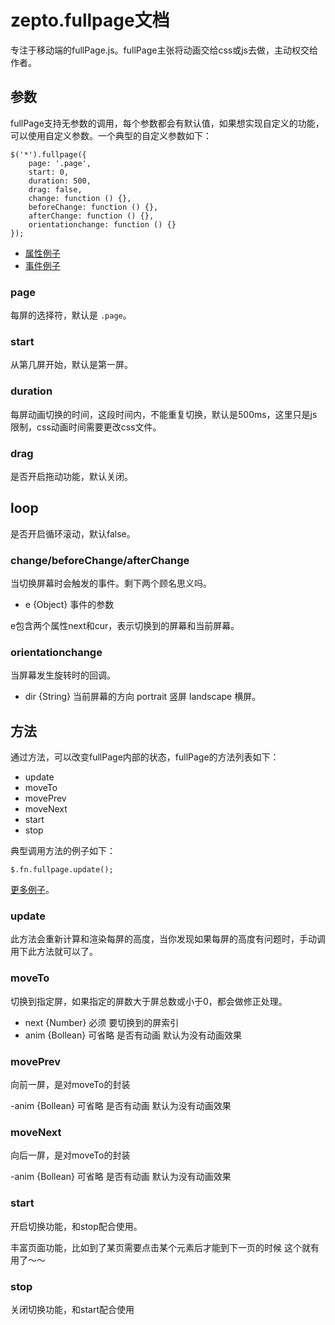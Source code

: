# zepto.fullpage文档
专注于移动端的fullPage.js。fullPage主张将动画交给css或js去做，主动权交给作者。

## 参数
fullPage支持无参数的调用，每个参数都会有默认值，如果想实现自定义的功能，可以使用自定义参数。一个典型的自定义参数如下：

	$('*').fullpage({
		page: '.page',
        start: 0,
        duration: 500,
        drag: false,
        change: function () {},
        beforeChange: function () {},
        afterChange: function () {},
        orientationchange: function () {}
	});

- [属性例子](../demo/param.html)
- [事件例子](../demo/event.html)

### page
每屏的选择符，默认是 `.page`。

### start
从第几屏开始，默认是第一屏。

### duration
每屏动画切换的时间，这段时间内，不能重复切换，默认是500ms，这里只是js限制，css动画时间需要更改css文件。

### drag
是否开启拖动功能，默认关闭。

## loop
是否开启循环滚动，默认false。

### change/beforeChange/afterChange
当切换屏幕时会触发的事件。剩下两个顾名思义吗。

- e {Object} 事件的参数

e包含两个属性next和cur，表示切换到的屏幕和当前屏幕。

### orientationchange
当屏幕发生旋转时的回调。

- dir {String} 当前屏幕的方向 portrait 竖屏 landscape 横屏。

## 方法
通过方法，可以改变fullPage内部的状态，fullPage的方法列表如下：

- update
- moveTo
- movePrev
- moveNext
- start
- stop

典型调用方法的例子如下：

	$.fn.fullpage.update();

[更多例子](../demo/method.html)。

### update
此方法会重新计算和渲染每屏的高度，当你发现如果每屏的高度有问题时，手动调用下此方法就可以了。

### moveTo
切换到指定屏，如果指定的屏数大于屏总数或小于0，都会做修正处理。

- next {Number} 必须 要切换到的屏索引
- anim {Bollean} 可省略 是否有动画 默认为没有动画效果

### movePrev
向前一屏，是对moveTo的封装

-anim {Bollean} 可省略 是否有动画 默认为没有动画效果

### moveNext
向后一屏，是对moveTo的封装

-anim {Bollean} 可省略 是否有动画 默认为没有动画效果

### start
开启切换功能，和stop配合使用。

丰富页面功能，比如到了某页需要点击某个元素后才能到下一页的时候 这个就有用了～～

### stop
关闭切换功能，和start配合使用